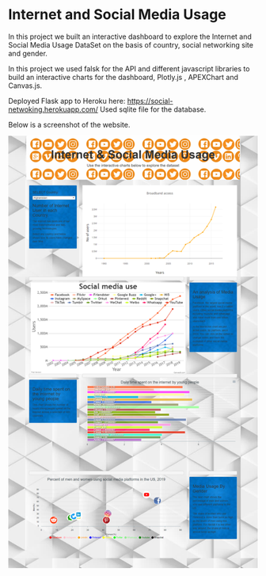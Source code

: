 # Internet and Social Media Usage

In this project we built an interactive dashboard to explore the Internet and Social Media Usage DataSet on the basis of country, social networking site and gender.


In this project we used falsk for the API and different javascript libraries to build an interactive charts for the dashboard, Plotly.js , APEXChart and Canvas.js.


Deployed Flask app to Heroku here: https://social-netwoking.herokuapp.com/ Used sqlite file for the database.

Below is a screenshot of the website. 

![image](full.png)
